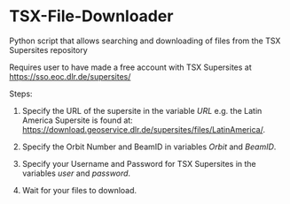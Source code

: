 # TSX-File-Downloader
Python script that allows searching and downloading of files from the TSX Supersites repository

Requires user to have made a free account with TSX Supersites at https://sso.eoc.dlr.de/supersites/

Steps: 

1. Specify the URL of the supersite in the variable *URL* e.g. the Latin America Supersite is found at: https://download.geoservice.dlr.de/supersites/files/LatinAmerica/.

2. Specify the Orbit Number and BeamID in variables *Orbit* and *BeamID*.

3. Specify your Username and Password for TSX Supersites in the variables *user* and *password*.

4. Wait for your files to download.
